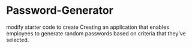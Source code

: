 # Password-Generator
modify starter code to create Creating an application that enables employees to generate random passwords based on criteria that they’ve selected.

